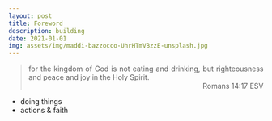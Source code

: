 ```yaml
---
layout: post
title: Foreword
description: building
date: 2021-01-01
img: assets/img/maddi-bazzocco-UhrHTmVBzzE-unsplash.jpg
---
```


<blockquote style="text-align: justify;">
  for the kingdom of God is not eating and drinking, but righteousness and peace and joy in the Holy Spirit.
  <div style="text-align: right;">Romans 14:17 ESV</div>
</blockquote>

* doing things
* actions & faith
